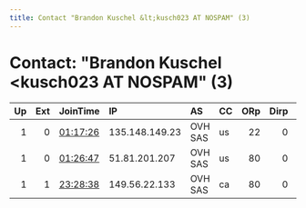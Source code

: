 ```yaml
---
title: Contact "Brandon Kuschel &lt;kusch023 AT NOSPAM" (3)
---
```


# Contact: "Brandon Kuschel &lt;kusch023 AT NOSPAM" (3)

|   Up |   Ext | JoinTime                                                                                              | IP             | AS      | CC   |   ORp |   Dirp | OS    | Version   | Nickname   |   eFamMembers |
|-----:|------:|:------------------------------------------------------------------------------------------------------|:---------------|:--------|:-----|------:|-------:|:------|:----------|:-----------|--------------:|
|    1 |     0 | [01:17:26](https://nusenu.github.io/OrNetStats/w/relay/786835D15C33DCD2B7FD9E70CACBCDA3D6187300.html) | 135.148.149.23 | OVH SAS | us   |    22 |      0 | Linux | 0.4.7.12  | Lamia2     |            14 |
|    1 |     0 | [01:26:47](https://nusenu.github.io/OrNetStats/w/relay/EA05F22892CE6B556DD5F1733248A84AD883C116.html) | 51.81.201.207  | OVH SAS | us   |    80 |      0 | Linux | 0.4.7.12  | Echidna2   |            14 |
|    1 |     1 | [23:28:38](https://nusenu.github.io/OrNetStats/w/relay/4E60DE549B3B4C063E6035BCDAA69DD4F3AE3C4D.html) | 149.56.22.133  | OVH SAS | ca   |    80 |      0 | Linux | 0.4.7.12  | Chimera2   |            14 |
